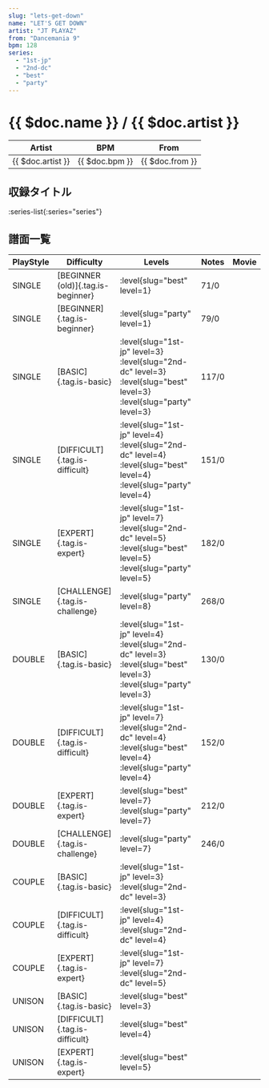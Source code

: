 ```yaml
---
slug: "lets-get-down"
name: "LET'S GET DOWN"
artist: "JT PLAYAZ"
from: "Dancemania 9"
bpm: 128
series:
  - "1st-jp"
  - "2nd-dc"
  - "best"
  - "party"
---
```


# {{ $doc.name }} / {{ $doc.artist }}

|Artist|BPM|From|
|------|---|----|
|{{ $doc.artist }}|{{ $doc.bpm }}|{{ $doc.from }}|

## 収録タイトル

:series-list{:series="series"}

## 譜面一覧

|PlayStyle|Difficulty|Levels|Notes|Movie|
|---------|----------|------|-----|-----|
|SINGLE|[BEGINNER (old)]{.tag.is-beginner}|:level{slug="best" level=1}|71/0||
|SINGLE|[BEGINNER]{.tag.is-beginner}|:level{slug="party" level=1}|79/0||
|SINGLE|[BASIC]{.tag.is-basic}|:level{slug="1st-jp" level=3} :level{slug="2nd-dc" level=3} :level{slug="best" level=3} :level{slug="party" level=3}|117/0||
|SINGLE|[DIFFICULT]{.tag.is-difficult}|:level{slug="1st-jp" level=4} :level{slug="2nd-dc" level=4} :level{slug="best" level=4} :level{slug="party" level=4}|151/0||
|SINGLE|[EXPERT]{.tag.is-expert}|:level{slug="1st-jp" level=7} :level{slug="2nd-dc" level=5} :level{slug="best" level=5} :level{slug="party" level=5}|182/0||
|SINGLE|[CHALLENGE]{.tag.is-challenge}|:level{slug="party" level=8}|268/0||
|DOUBLE|[BASIC]{.tag.is-basic}|:level{slug="1st-jp" level=4} :level{slug="2nd-dc" level=3} :level{slug="best" level=3} :level{slug="party" level=3}|130/0||
|DOUBLE|[DIFFICULT]{.tag.is-difficult}|:level{slug="1st-jp" level=7} :level{slug="2nd-dc" level=4} :level{slug="best" level=4} :level{slug="party" level=4}|152/0||
|DOUBLE|[EXPERT]{.tag.is-expert}|:level{slug="best" level=7} :level{slug="party" level=7}|212/0|
|DOUBLE|[CHALLENGE]{.tag.is-challenge}|:level{slug="party" level=7}|246/0||
|COUPLE|[BASIC]{.tag.is-basic}|:level{slug="1st-jp" level=3} :level{slug="2nd-dc" level=3}|||
|COUPLE|[DIFFICULT]{.tag.is-difficult}|:level{slug="1st-jp" level=4} :level{slug="2nd-dc" level=4}|||
|COUPLE|[EXPERT]{.tag.is-expert}|:level{slug="1st-jp" level=7} :level{slug="2nd-dc" level=5}|||
|UNISON|[BASIC]{.tag.is-basic}|:level{slug="best" level=3}|||
|UNISON|[DIFFICULT]{.tag.is-difficult}|:level{slug="best" level=4}|||
|UNISON|[EXPERT]{.tag.is-expert}|:level{slug="best" level=5}|||
